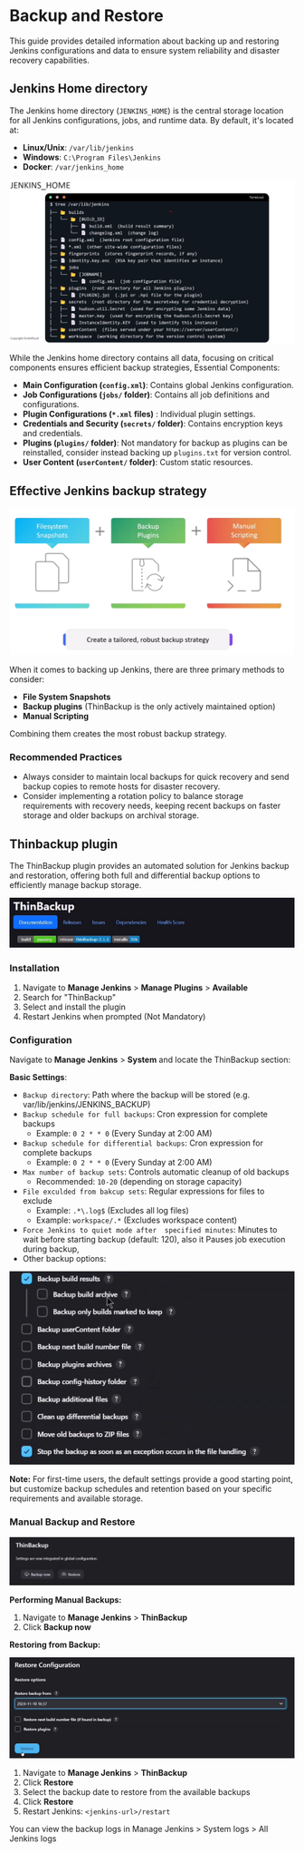 # Backup and Restore 

This guide provides detailed information about backing up and restoring Jenkins configurations and data to ensure system reliability and disaster recovery capabilities.

## Jenkins Home directory

The Jenkins home directory (`JENKINS_HOME`) is the central storage location for all Jenkins configurations, jobs, and runtime data. By default, it's located at:
- **Linux/Unix**: `/var/lib/jenkins`
- **Windows**: `C:\Program Files\Jenkins`
- **Docker**: `/var/jenkins_home`

<p align="center">
    <img src="../images/jenkins_home.png"  alt="Jenkins Home directory"/>
</p>

While the Jenkins home directory contains all data, focusing on critical components ensures efficient backup strategies, Essential Components:
- **Main Configuration (`config.xml`)**: Contains global Jenkins configuration.
- **Job Configurations (`jobs/` folder)**: Contains all job definitions and configurations.
- **Plugin Configurations (`*.xml` files)** : Individual plugin settings.
- **Credentials and Security (`secrets/` folder)**: Contains encryption keys and credentials.
- **Plugins (`plugins/` folder)**: Not mandatory for backup as plugins can be reinstalled, consider instead backing up `plugins.txt` for version control.
- **User Content (`userContent/` folder)**: Custom static resources.

## Effective Jenkins backup strategy

<p align="center">
    <img src="../images/jenkins-backup-strategy.png"  alt="Jenkins Home directory"/>
</p>

When it comes to backing up Jenkins, there are three primary methods to consider: 
- **File System Snapshots**
- **Backup plugins** (ThinBackup is the only actively maintained option)
- **Manual Scripting** 

Combining them creates the most robust backup strategy. 

### Recommended Practices 
- Always consider to maintain local backups for quick recovery and send backup copies to remote hosts for disaster recovery. 
- Consider implementing a rotation policy to balance storage requirements with recovery needs, keeping recent backups on faster storage and older backups on archival storage. 

## Thinbackup plugin

The ThinBackup plugin provides an automated solution for Jenkins backup and restoration, offering both full and differential backup options to efficiently manage backup storage.

<p align="center">
    <img src="../images/thinbakcup_plugin.png"  alt="Thinbackup plugin"/>
</p>

### Installation

1. Navigate to **Manage Jenkins** > **Manage Plugins** > **Available**
2. Search for "ThinBackup"
3. Select and install the plugin
4. Restart Jenkins when prompted (Not Mandatory)

### Configuration

Navigate to **Manage Jenkins** > **System** and locate the ThinBackup section:

**Basic Settings**:


- `Backup directory`: Path where the backup will be stored (e.g. var/lib/jenkins/JENKINS_BACKUP)
- `Backup schedule for full backups`:  Cron expression for complete backups
    - Example: `0 2 * * 0` (Every Sunday at 2:00 AM)
- `Backup schedule for differential backups`:  Cron expression for complete backups
    - Example: `0 2 * * 0` (Every Sunday at 2:00 AM)
- `Max number of backup sets`: Controls automatic cleanup of old backups
    - Recommended: `10-20` (depending on storage capacity)
- `File exculded from bakcup sets`: Regular expressions for files to exclude
  - Example: `.*\.log$` (Excludes all log files)
  - Example: `workspace/.*` (Excludes workspace content)
- `Force Jenkins to quiet mode after  specified minutes`: Minutes to wait before starting backup (default: 120), also it Pauses job execution during backup, 
- Other backup options:
<p align="center">
    <img src="../images/backup options.png"  alt="Thinbackup backup options"/>
</p>

**Note:** For first-time users, the default settings provide a good starting point, but customize backup schedules and retention based on your specific requirements and available storage.

### Manual Backup and Restore

<p align="center">
    <img src="../images/thinbackup_backup&restore.png"  alt="Thinbackup backup and restore"/>
</p>

**Performing Manual Backups:**

1. Navigate to **Manage Jenkins** > **ThinBackup**
2. Click **Backup now**

**Restoring from Backup:**

<p align="center">
    <img src="../images/thinsbackup_restore.png"  alt="Thinbackup restore"/>
</p>


1. Navigate to **Manage Jenkins** > **ThinBackup**
2. Click **Restore**
3. Select the backup date to restore from the available backups
4. Click **Restore**
5. Restart Jenkins:  `<jenkins-url>/restart`

You can view the backup logs in Manage Jenkins > System logs > All Jenkins logs 

